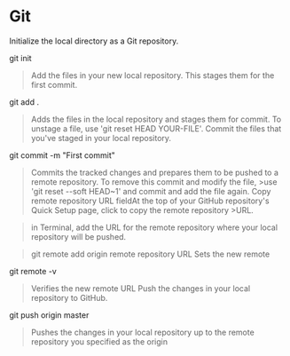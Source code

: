 # Git
Initialize the local directory as a Git repository.

git init
>Add the files in your new local repository. This stages them for the first commit.

git add .

> Adds the files in the local repository and stages them for commit. To unstage a file, use 'git reset HEAD YOUR-FILE'.
>Commit the files that you've staged in your local repository.

git commit -m "First commit"

>Commits the tracked changes and prepares them to be pushed to a remote repository. To remove this commit and modify the file, >use 'git reset --soft HEAD~1' and commit and add the file again.
>Copy remote repository URL fieldAt the top of your GitHub repository's Quick Setup page, click  to copy the remote repository >URL.

>in Terminal, add the URL for the remote repository where your local repository will be pushed.

>git remote add origin remote repository URL
>Sets the new remote

git remote -v

>Verifies the new remote URL
>Push the changes in your local repository to GitHub.

git push origin master
>Pushes the changes in your local repository up to the remote repository you specified as the origin